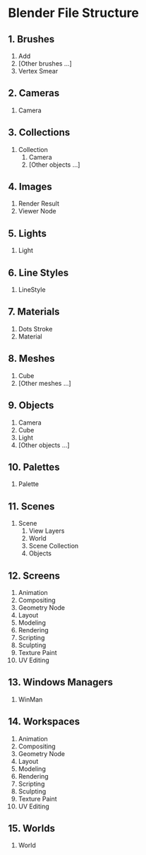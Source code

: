 # Blender File Structure
## 1. Brushes
1. Add
2. [Other brushes ...]
3. Vertex Smear
## 2. Cameras
1. Camera
## 3. Collections
1. Collection
    1. Camera 
    2. [Other objects ...]
## 4. Images
1. Render Result
2. Viewer Node
## 5. Lights
1. Light
## 6. Line Styles
1. LineStyle
## 7. Materials
1. Dots Stroke
2. Material
## 8. Meshes
1. Cube
2. [Other meshes ...]
## 9. Objects
1. Camera
2. Cube
3. Light
4. [Other objects ...]
## 10. Palettes
1. Palette
## 11. Scenes
1. Scene
    1. View Layers
    2. World
    3. Scene Collection
    4. Objects
## 12. Screens
1. Animation
2. Compositing
3. Geometry Node
4. Layout
5. Modeling
6. Rendering
7. Scripting
8. Sculpting
9. Texture Paint
10. UV Editing
## 13. Windows Managers
1. WinMan
## 14. Workspaces
1. Animation
2. Compositing
3. Geometry Node
4. Layout
5. Modeling
6. Rendering
7. Scripting
8. Sculpting
9. Texture Paint
10. UV Editing
## 15. Worlds
1. World
